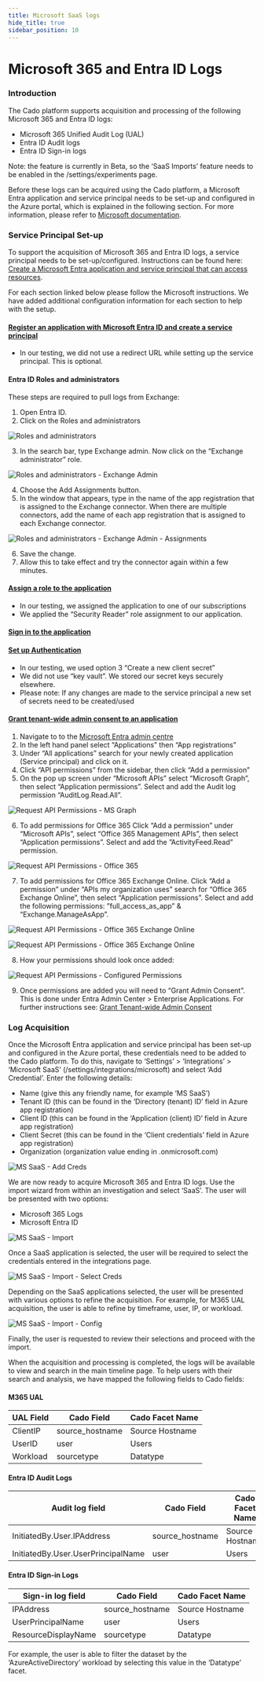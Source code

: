 ```yaml
---
title: Microsoft SaaS logs
hide_title: true
sidebar_position: 10
---
```


# Microsoft 365 and Entra ID Logs

### Introduction

The Cado platform supports acquisition and processing of the following Microsoft 365 and Entra ID logs:

* Microsoft 365 Unified Audit Log (UAL)
* Entra ID Audit logs
* Entra ID Sign-in logs

Note: the feature is currently in Beta, so the ‘SaaS Imports’ feature needs to be enabled in the /settings/experiments page.

Before these logs can be acquired using the Cado platform, a Microsoft Entra application and service principal needs to be set-up and configured in the Azure portal, which is explained in the following section. For more information, please refer to [Microsoft documentation](https://learn.microsoft.com/en-us/entra/identity-platform/howto-create-service-principal-portal).

### Service Principal Set-up

To support the acquisition of Microsoft 365 and Entra ID logs, a service principal needs to be set-up/configured. Instructions can be found here: [Create a Microsoft Entra application and service principal that can access resources](https://learn.microsoft.com/en-us/entra/identity-platform/howto-create-service-principal-portal#set-up-authentication).
 
For each section linked below please follow the Microsoft instructions. We have added additional configuration information for each section to help with the setup. 

#### [Register an application with Microsoft Entra ID and create a service principal](https://learn.microsoft.com/en-us/entra/identity-platform/howto-create-service-principal-portal#register-an-application-with-microsoft-entra-id-and-create-a-service-principal)

* In our testing, we did not use a redirect URL while setting up the service principal. This is optional.

#### Entra ID Roles and administrators

These steps are required to pull logs from Exchange:
1. Open Entra ID.
2. Click on the Roles and administrators

![Roles and administrators](/img/Entra-Roles.png)

3. In the search bar, type Exchange admin. Now click on the “Exchange administrator” role.

![Roles and administrators - Exchange Admin](/img/Entra-Roles-Exchange.png)

4. Choose the Add Assignments button.
5. In the window that appears, type in the name of the app registration that is assigned to the Exchange connector.  When there are multiple connectors, add the name of each app registration that is assigned to each Exchange connector.  

![Roles and administrators - Exchange Admin - Assignments](/img/Entra-Roles-Exchange-Assignments.png)

6.  Save the change.
7. Allow this to take effect and try the connector again within a few minutes.

#### [Assign a role to the application](https://learn.microsoft.com/en-us/entra/identity-platform/howto-create-service-principal-portal#assign-a-role-to-the-application)

* In our testing, we assigned the application to one of our subscriptions 
* We applied the “Security Reader” role assignment to our application. 

#### [Sign in to the application](https://learn.microsoft.com/en-us/entra/identity-platform/howto-create-service-principal-portal#sign-in-to-the-application)

#### [Set up Authentication](https://learn.microsoft.com/en-us/entra/identity-platform/howto-create-service-principal-portal#option-3-create-a-new-client-secret)
* In our testing, we used option 3 “Create a new client secret”
* We did not use “key vault”. We stored our secret keys securely elsewhere.
* Please note: If any changes are made to the service principal a new set of secrets need to be created/used

#### [Grant tenant-wide admin consent to an application](https://learn.microsoft.com/en-us/entra/identity/enterprise-apps/grant-admin-consent?pivots=portal)
1. Navigate to to the [Microsoft Entra admin centre](https://entra.microsoft.com/#home)
2. In the left hand panel select “Applications” then “App registrations”
3. Under “All applications” search for your newly created application (Service principal) and click on it.
4. Click “API permissions” from the sidebar, then click “Add a permission”
5. On the pop up screen under “Microsoft APIs” select “Microsoft Graph”, then select “Application permissions”. Select and add the Audit log permission “AuditLog.Read.All”. 

![Request API Permissions - MS Graph](/img/Entra-API-Permissions1.png)

6. To add permissions for Office 365  Click “Add a permission”
under “Microsoft APIs”, select “Office 365 Management APIs”, then select “Application permissions”. Select and add the ”ActivityFeed.Read” permission.

![Request API Permissions - Office 365](/img/Entra-API-Permissions2.png)

7. To add permissions for Office 365 Exchange Online. Click “Add a permission”
under “APIs my organization uses” search for “Office 365 Exchange Online”, then select “Application permissions”. Select and add the following permissions: ”full_access_as_app” & “Exchange.ManageAsApp”.

![Request API Permissions - Office 365 Exchange Online](/img/Entra-API-Permissions3.png)

![Request API Permissions - Office 365 Exchange Online](/img/Entra-API-Permissions4.png)

8. How your permissions should look once added: 

![Request API Permissions - Configured Permissions](/img/Entra-API-Configured-Permissions.png)

9. Once permissions are added you will need to “Grant Admin Consent”. This is done under Entra Admin Center > Enterprise Applications. For further instructions see: [Grant Tenant-wide Admin Consent](https://learn.microsoft.com/en-us/entra/identity/enterprise-apps/grant-admin-consent?pivots=portal#grant-tenant-wide-admin-consent-in-enterprise-apps-pane)

### Log Acquisition

Once the Microsoft Entra application and service principal has been set-up and configured in the Azure portal, these credentials need to be added to the Cado platform. To do this, navigate to ‘Settings’ > ‘Integrations’ > ‘Microsoft SaaS’ (/settings/integrations/microsoft) and select ‘Add Credential’. Enter the following details:

* Name (give this any friendly name, for example ‘MS SaaS’)
* Tenant ID (this can be found in the ‘Directory (tenant) ID’ field in Azure app registration)
* Client ID (this can be found in the ‘Application (client) ID’ field in Azure app registration)
* Client Secret (this can be found in the ‘Client credentials’ field in Azure app registration)
* Organization (organization value ending in .onmicrosoft.com)

![MS SaaS - Add Creds](/img/Microsoft-SaaS-Add-Creds.png)

We are now ready to acquire Microsoft 365 and Entra ID logs. Use the import wizard from within an investigation and select ‘SaaS’. The user will be presented with two options:

* Microsoft 365 Logs
* Microsoft Entra ID

![MS SaaS - Import](/img/Microsoft-SaaS-Import.png)

Once a SaaS application is selected, the user will be required to select the credentials entered in the integrations page.

![MS SaaS - Import - Select Creds](/img/Microsoft-SaaS-Import-Select-Creds.png)

Depending on the SaaS applications selected, the user will be presented with various options to refine the acquisition. For example, for M365 UAL acquisition, the user is able to refine by timeframe, user, IP, or workload. 

![MS SaaS - Import - Config](/img/Microsoft-SaaS-Import-Config.png)

Finally, the user is requested to review their selections and proceed with the import.

When the acquisition and processing is completed, the logs will be available to view and search in the main timeline page. To help users with their search and analysis, we have mapped the following fields to Cado fields:

#### M365 UAL

| UAL Field | Cado Field | Cado Facet Name |
| --------- | ---------- | ----- |
| ClientIP | source_hostname | Source Hostname |
| UserID | user | Users |
| Workload | sourcetype | Datatype |

#### Entra ID Audit Logs

| Audit log field | Cado Field | Cado Facet Name |
| --------------- | ---------- | ----- |
| InitiatedBy.User.IPAddress | source_hostname | Source Hostname |
| InitiatedBy.User.UserPrincipalName | user | Users |

#### Entra ID Sign-in Logs

| Sign-in log field | Cado Field | Cado Facet Name |
| ----------------- | ---------- | ----- |
| IPAddress | source_hostname | Source Hostname |
| UserPrincipalName | user | Users |
| ResourceDisplayName | sourcetype | Datatype |

For example, the user is able to filter the dataset by the ‘AzureActiveDirectory’ workload by selecting this value in the ‘Datatype’ facet.